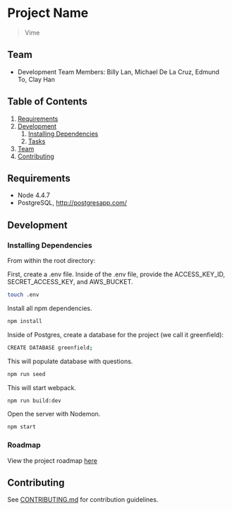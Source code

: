 # Project Name

> Vime

## Team

  - Development Team Members: Billy Lan, Michael De La Cruz, Edmund To, Clay Han

## Table of Contents

<!-- 1. [Usage](#Usage) -->
1. [Requirements](#requirements)
1. [Development](#development)
    1. [Installing Dependencies](#installing-dependencies)
    1. [Tasks](#tasks)
1. [Team](#team)
1. [Contributing](#contributing)

<!-- ## Usage

> Some usage instructions -->

## Requirements

- Node 4.4.7
- PostgreSQL, http://postgresapp.com/

## Development

### Installing Dependencies

From within the root directory:

First, create a .env file. Inside of the .env file, provide the ACCESS_KEY_ID, SECRET_ACCESS_KEY, and AWS_BUCKET.
```sh
touch .env
```

Install all npm dependencies.
```sh
npm install
```

Inside of Postgres, create a database for the project (we call it greenfield):
```sh
CREATE DATABASE greenfield;
```

This will populate database with questions.
```sh
npm run seed
```

This will start webpack.
```sh
npm run build:dev
```

Open the server with Nodemon.
```sh
npm start
```

### Roadmap

View the project roadmap [here](LINK_TO_PROJECT_ISSUES)


## Contributing

See [CONTRIBUTING.md](CONTRIBUTING.md) for contribution guidelines.
